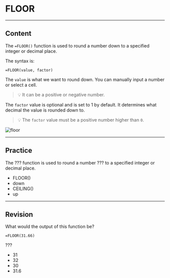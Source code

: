﻿---
author: Stefan-Stojanovic

type: normal

category: how to

links:
  - '[FLOOR](https://support.google.com/docs/answer/3093487?hl=en){documentation}'

---

# FLOOR

---
## Content

The `=FLOOR()` function is used to round a number down to a specified integer or decimal place.

The syntax is:
```plain-text
=FLOOR(value, factor)
```

The `value` is what we want to round down. You can manually input a number or select a cell.

> 💡 It can be a positive or negative number.

The `factor` value is optional and is set to 1 by default. It determines what decimal the value is rounded down to. 

> 💡 The `factor` value must be a positive number higher than `0`.

![floor](https://img.enkipro.com/c30a0a1cf11e8cc249375009c65c87c1.png)

---
## Practice

The ??? function is used to round a number ??? to a specified integer or decimal place.

* FLOOR()
* down
* CEILING()
* up

---
## Revision

What would the output of this function be?

```plain-text
=FLOOR(31.66)
```

???

- 31
- 32
- 30
- 31.6